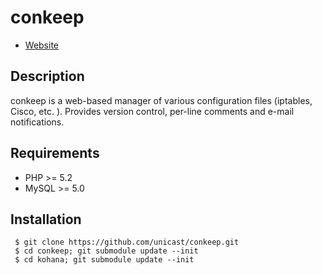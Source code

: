 # conkeep

* [Website](http://conkeep.org/)

## Description

conkeep is a web-based manager of various configuration files (iptables, Cisco, etc. ). Provides version control, per-line comments and e-mail notifications.

## Requirements

* PHP >= 5.2
* MySQL >= 5.0

## Installation

     $ git clone https://github.com/unicast/conkeep.git
     $ cd conkeep; git submodule update --init
     $ cd kohana; git submodule update --init
